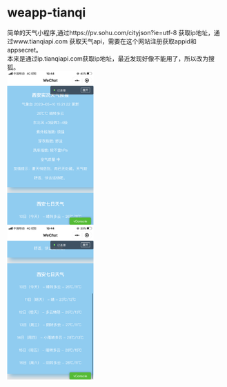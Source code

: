 # weapp-tianqi
简单的天气小程序,通过https://pv.sohu.com/cityjson?ie=utf-8
获取ip地址，通过www.tianqiapi.com
获取天气api，需要在这个网站注册获取appid和appsecret。
<br>本来是通过ip.tianqiapi.com获取ip地址，最近发现好像不能用了，所以改为搜狐。
<br><img src="https://raw.githubusercontent.com/Vince666-ming/weapp-tianqi/master/pages/logs/1.png" alt="首页" width="200">
<br><img src="https://raw.githubusercontent.com/Vince666-ming/weapp-tianqi/master/pages/logs/2.png" alt="首页" width="200">
